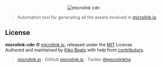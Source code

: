 <div align="center">
  <img src="https://cdn.microlink.io/banner/cdn.png" alt="microlink cdn">
</div>

> Automation tool for generating all the assets involved in [microlink.io](https://microlink.io).

## License

**microlink-cdn** © [microlink.io](https://microlink.io), released under the [MIT](https://github.com/microlinkhq/microlink-cdn/blob/master/LICENSE.md) License.<br>
Authored and maintained by [Kiko Beats](https://kikobeats.com) with help from [contributors](https://github.com/microlinkhq/microlink-cdn/contributors).

> [microlink.io](https://microlink.io) · GitHub [microlink.io](https://github.com/microlinkhq) · Twitter [@microlinkhq](https://twitter.com/microlinkhq)
